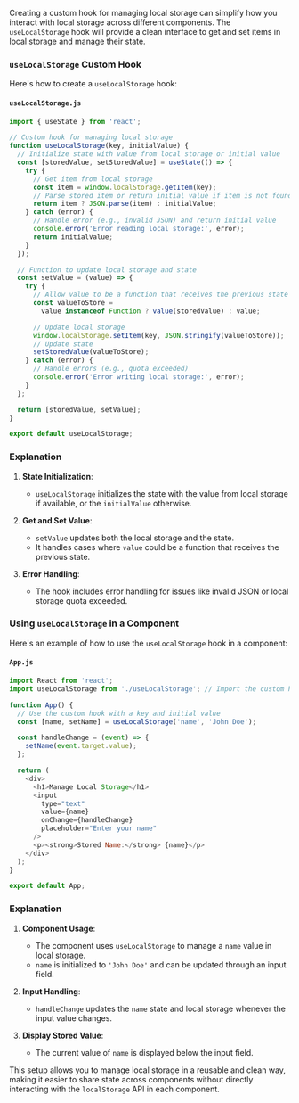 Creating a custom hook for managing local storage can simplify how you interact with local storage across different components. The `useLocalStorage` hook will provide a clean interface to get and set items in local storage and manage their state.

### `useLocalStorage` Custom Hook

Here's how to create a `useLocalStorage` hook:

#### `useLocalStorage.js`

```javascript
import { useState } from 'react';

// Custom hook for managing local storage
function useLocalStorage(key, initialValue) {
  // Initialize state with value from local storage or initial value
  const [storedValue, setStoredValue] = useState(() => {
    try {
      // Get item from local storage
      const item = window.localStorage.getItem(key);
      // Parse stored item or return initial value if item is not found
      return item ? JSON.parse(item) : initialValue;
    } catch (error) {
      // Handle error (e.g., invalid JSON) and return initial value
      console.error('Error reading local storage:', error);
      return initialValue;
    }
  });

  // Function to update local storage and state
  const setValue = (value) => {
    try {
      // Allow value to be a function that receives the previous state
      const valueToStore =
        value instanceof Function ? value(storedValue) : value;

      // Update local storage
      window.localStorage.setItem(key, JSON.stringify(valueToStore));
      // Update state
      setStoredValue(valueToStore);
    } catch (error) {
      // Handle errors (e.g., quota exceeded)
      console.error('Error writing local storage:', error);
    }
  };

  return [storedValue, setValue];
}

export default useLocalStorage;
```

### Explanation

1. **State Initialization**:
   - `useLocalStorage` initializes the state with the value from local storage if available, or the `initialValue` otherwise.

2. **Get and Set Value**:
   - `setValue` updates both the local storage and the state.
   - It handles cases where `value` could be a function that receives the previous state.

3. **Error Handling**:
   - The hook includes error handling for issues like invalid JSON or local storage quota exceeded.

### Using `useLocalStorage` in a Component

Here's an example of how to use the `useLocalStorage` hook in a component:

#### `App.js`

```javascript
import React from 'react';
import useLocalStorage from './useLocalStorage'; // Import the custom hook

function App() {
  // Use the custom hook with a key and initial value
  const [name, setName] = useLocalStorage('name', 'John Doe');

  const handleChange = (event) => {
    setName(event.target.value);
  };

  return (
    <div>
      <h1>Manage Local Storage</h1>
      <input
        type="text"
        value={name}
        onChange={handleChange}
        placeholder="Enter your name"
      />
      <p><strong>Stored Name:</strong> {name}</p>
    </div>
  );
}

export default App;
```

### Explanation

1. **Component Usage**:
   - The component uses `useLocalStorage` to manage a `name` value in local storage.
   - `name` is initialized to `'John Doe'` and can be updated through an input field.

2. **Input Handling**:
   - `handleChange` updates the `name` state and local storage whenever the input value changes.

3. **Display Stored Value**:
   - The current value of `name` is displayed below the input field.

This setup allows you to manage local storage in a reusable and clean way, making it easier to share state across components without directly interacting with the `localStorage` API in each component.